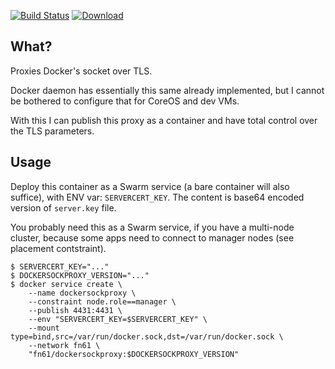 [![Build Status](https://travis-ci.org/function61/dockersockproxy.svg?branch=master)](https://travis-ci.org/function61/dockersockproxy)
[![Download](https://img.shields.io/docker/pulls/fn61/dockersockproxy.svg)](https://hub.docker.com/r/fn61/dockersockproxy/)

What?
-----

Proxies Docker's socket over TLS.

Docker daemon has essentially this same already implemented,
but I cannot be bothered to configure that for CoreOS and dev VMs.

With this I can publish this proxy as a container and have total control over the TLS parameters.


Usage
-----

Deploy this container as a Swarm service (a bare container will also suffice), with ENV var: `SERVERCERT_KEY`.
The content is base64 encoded version of `server.key` file.

You probably need this as a Swarm service, if you have a multi-node cluster, because some
apps need to connect to manager nodes (see placement contstraint).

```
$ SERVERCERT_KEY="..."
$ DOCKERSOCKPROXY_VERSION="..."
$ docker service create \
	--name dockersockproxy \
	--constraint node.role==manager \
	--publish 4431:4431 \
	--env "SERVERCERT_KEY=$SERVERCERT_KEY" \
	--mount type=bind,src=/var/run/docker.sock,dst=/var/run/docker.sock \
	--network fn61 \
	"fn61/dockersockproxy:$DOCKERSOCKPROXY_VERSION"
```

